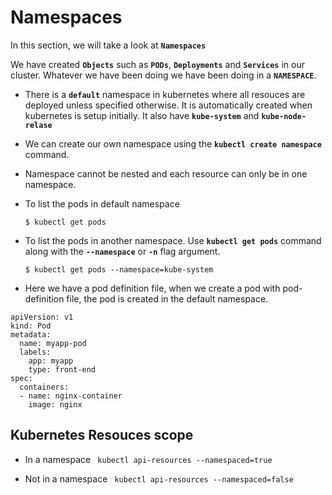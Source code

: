 # Namespaces

In this section, we will take a look at **`Namespaces`**

We have created **`Objects`** such as **`PODs`**, **`Deployments`** and **`Services`** in our cluster. Whatever we have been doing we have been doing in a **`NAMESPACE`**.

- There is a **`default`** namespace in kubernetes where all resouces are deployed unless specified otherwise. It is automatically created when kubernetes is setup initially. It also have **`kube-system`** and **`kube-node-relase`**

- We can create our own namespace using the **`kubectl create namespace`** command.

- Namespace cannot be nested and each resource can only be in one namespace. 


- To list the pods in default namespace
  ```
  $ kubectl get pods
  ```

- To list the pods in another namespace. Use **`kubectl get pods`** command along with the **`--namespace`** or **`-n`** flag argument.

  ```
  $ kubectl get pods --namespace=kube-system
  ```
- Here we have a pod definition file, when we create a pod with pod-definition file, the pod is created in the default namespace.

```
apiVersion: v1
kind: Pod
metadata:
  name: myapp-pod
  labels:
    app: myapp
    type: front-end
spec:
  containers:
  - name: nginx-container
    image: nginx
```

## Kubernetes Resouces scope

- In a namespace
` kubectl api-resources --namespaced=true`

- Not in a namespace
` kubectl api-resources --namespaced=false`